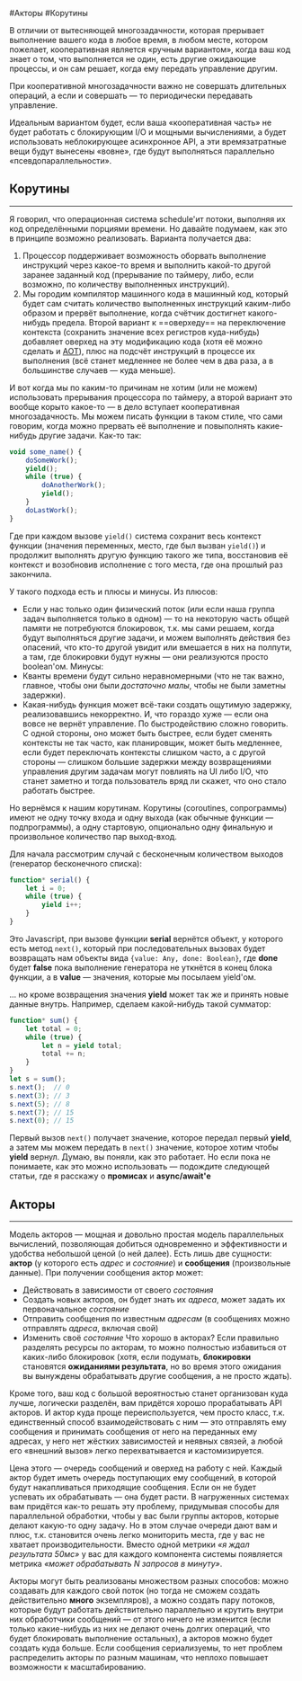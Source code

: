 #Акторы #Корутины 

В отличии от вытесняющей многозадачности, которая прерывает выполнение вашего кода в любое время, в любом месте, котором пожелает, кооперативная является «ручным вариантом», когда ваш код знает о том, что выполняется не один, есть другие ожидающие процессы, и он сам решает, когда ему передать управление другим.

При кооперативной многозадачности важно не совершать длительных операций, а если и совершать — то периодически передавать управление.

Идеальным вариантом будет, если ваша «кооперативная часть» не будет работать с блокирующим I/O и мощными вычислениями, а будет использовать неблокирующее асинхронное API, а эти времязатратные вещи будут вынесены «вовне», где будут выполняться параллельно «псевдопараллельности».
## Корутины
---
Я говорил, что операционная система schedule'ит потоки, выполняя их код определёнными порциями времени. Но давайте подумаем, как это в принципе возможно реализовать. Варианта получается два:
1. Процессор поддерживает возможность оборвать выполнение инструкций через какое-то время и выполнить какой-то другой заранее заданный код (прерывание по таймеру, либо, если возможно, по количеству выполненных инструкций).
2. Мы городим компилятор машинного кода в машинный код, который будет сам считать количество выполненных инструкций каким-либо образом и прервёт выполнение, когда счётчик достигнет какого-нибудь предела.
Второй вариант к ==оверхеду== на переключение контекста (сохранить значение всех регистров куда-нибудь) добавляет оверхед на эту модификацию кода (хотя её можно сделать и [AOT](https://en.wikipedia.org/wiki/Ahead-of-time_compilation)), плюс на подсчёт инструкций в процессе их выполнения (всё станет медленнее не более чем в два раза, а в большинстве случаев — куда меньше).

И вот когда мы по каким-то причинам не хотим (или не можем) использовать прерывания процессора по таймеру, а второй вариант это вообще корыто какое-то — в дело вступает кооперативная многозадачность. Мы можем писать функции в таком стиле, что сами говорим, когда можно прервать её выполнение и повыполнять какие-нибудь другие задачи. Как-то так:
```js
void some_name() {  
	doSomeWork();  
	yield();  
	while (true) {    
		doAnotherWork();    
		yield();  
	}  
	doLastWork();
}
```
Где при каждом вызове `yield()` система сохранит весь контекст функции (значения переменных, место, где был вызван `yield()`) и продолжит выполнять другую функцию такого же типа, восстановив её контекст и возобновив исполнение с того места, где она прошлый раз закончила.

У такого подхода есть и плюсы и минусы. Из плюсов:
- Если у нас только один физический поток (или если наша группа задач выполняется только в одном) — то на некоторую часть общей памяти не потребуются блокировок, т.к. мы сами решаем, когда будут выполняться другие задачи, и можем выполнять действия без опасений, что кто-то другой увидит или вмешается в них на полпути, а там, где блокировки будут нужны — они реализуются просто boolean'ом.
Минусы:
- Кванты времени будут сильно неравномерными (что не так важно, главное, чтобы они были _достаточно малы_, чтобы не были заметны задержки).
- Какая-нибудь функция может всё-таки создать ощутимую задержку, реализовавшись некорректно. И, что гораздо хуже — если она вовсе не вернёт управление.
По быстродействию сложно говорить. С одной стороны, оно может быть быстрее, если будет сменять контексты не так часто, как планировщик, может быть медленнее, если будет переключать контексты слишком часто, а с другой стороны — слишком большие задержки между возвращениями управления другим задачам могут повлиять на UI либо I/O, что станет заметно и тогда пользователь вряд ли скажет, что оно стало работать быстрее.

Но вернёмся к нашим корутинам. Корутины (coroutines, сопрограммы) имеют не одну точку входа и одну выхода (как обычные функции — подпрограммы), а одну стартовую, опционально одну финальную и произвольное количество пар выход-вход.

Для начала рассмотрим случай с бесконечным количеством выходов (генератор бесконечного списка):
```js
function* serial() {  
	let i = 0;  
	while (true) {    
		yield i++;  
	}
}
```

Это Javascript, при вызове функции **serial** вернётся объект, у которого есть метод `next()`, который при последовательных вызовах будет возвращать нам объекты вида `{value: Any, done: Boolean}`, где **done** будет **false** пока выполнение генератора не уткнётся в конец блока функции, а в **value** — значения, которые мы посылаем yield'ом.

… но кроме возвращения значения **yield** может так же и принять новые данные внутрь. Например, сделаем какой-нибудь такой сумматор:

```js
function* sum() {  
	let total = 0;  
	while (true) {    
		let n = yield total;    
		total += n;  
	}
}
let s = sum();
s.next();  // 0
s.next(3); // 3
s.next(5); // 8
s.next(7); // 15
s.next(0); // 15
```

Первый вызов `next()` получает значение, которое передал первый **yield**, а затем мы можем передать в `next()` значение, которое хотим чтобы **yield** вернул.
Думаю, вы поняли, как это работает. Но если пока не понимаете, как это можно использовать — подождите следующей статьи, где я расскажу о **промисах** и **async/await'е**
## Акторы
---
Модель акторов — мощная и довольно простая модель параллельных вычислений, позволяющая добиться одновременно и эффективности и удобства небольшой ценой (о ней далее). Есть лишь две сущности: **актор** (у которого есть _адрес_ и _состояние_) и **сообщения** (произвольные данные). При получении сообщения актор может:
- Действовать в зависимости от своего _состояния_
- Создать новых акторов, он будет знать их _адреса_, может задать их первоначальное _состояние_
- Отправить сообщения по известным _адресам_ (в сообщениях можно отправлять _адреса_, включая свой)
- Изменить своё _состояние_
Что хорошо в акторах? Если правильно разделять ресурсы по акторам, то можно полностью избавиться от каких-либо блокировок (хотя, если подумать, **блокировки** становятся **ожиданиями результата**, но во время этого ожидания вы вынуждены обрабатывать другие сообщения, а не просто ждать).

Кроме того, ваш код с большой вероятностью станет организован куда лучше, логически разделён, вам придётся хорошо прорабатывать API акторов. И актор куда проще переиспользуется, чем просто класс, т.к. единственный способ взаимодействовать с ним — это отправлять ему сообщения и принимать сообщения от него на переданных ему адресах, у него нет жёстких зависимостей и неявных связей, а любой его «внешний вызов» легко перехватывается и кастомизируется.

Цена этого — очередь сообщений и оверхед на работу с ней. Каждый актор будет иметь очередь поступающих ему сообщений, в которой будут накапливаться приходящие сообщения. Если он не будет успевать их обрабатывать — она будет расти. В нагруженных системах вам придётся как-то решать эту проблему, придумывая способы для параллельной обработки, чтобы у вас были группы акторов, которые делают какую-то одну задачу. Но в этом случае очереди дают вам и плюс, т.к. становится очень легко мониторить места, где у вас не хватает производительности. Вместо одной метрики _«я ждал результата 50мс»_ у вас для каждого компонента системы появляется метрика _«может обрабатывать N запросов в минуту»_.

Акторы могут быть реализованы множеством разных способов: можно создавать для каждого свой поток (но тогда не сможем создать действительно **много** экземпляров), а можно создать пару потоков, которые будут работать действительно параллельно и крутить внутри них обработчики сообщений — от этого ничего не изменится (если только какие-нибудь из них не делают очень долгих операций, что будет блокировать выполнение остальных), а акторов можно будет создать куда больше. Если сообщения сериализуемы, то нет проблем распределить акторы по разным машинам, что неплохо повышает возможности к масштабированию.